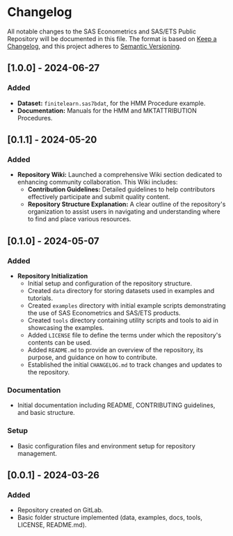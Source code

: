 # Changelog

All notable changes to the SAS Econometrics and SAS/ETS Public Repository will be documented in this file. The format is based on [Keep a Changelog](https://keepachangelog.com/en/1.0.0/), and this project adheres to [Semantic Versioning](https://semver.org/spec/v2.0.0.html).

## [1.0.0] - 2024-06-27
### Added
- **Dataset:** `finitelearn.sas7bdat`, for the HMM Procedure example.
- **Documentation:** Manuals for the HMM and MKTATTRIBUTION Procedures.

## [0.1.1] - 2024-05-20
### Added
- **Repository Wiki:** Launched a comprehensive Wiki section dedicated to enhancing community collaboration. This Wiki includes:
  - **Contribution Guidelines:** Detailed guidelines to help contributors effectively participate and submit quality content.
  - **Repository Structure Explanation:** A clear outline of the repository's organization to assist users in navigating and understanding where to find and place various resources.

## [0.1.0] - 2024-05-07
### Added
- **Repository Initialization**
  - Initial setup and configuration of the repository structure.
  - Created `data` directory for storing datasets used in examples and tutorials.
  - Created `examples` directory with initial example scripts demonstrating the use of SAS Econometrics and SAS/ETS products.
  - Created `tools` directory containing utility scripts and tools to aid in showcasing the examples.
  - Added `LICENSE` file to define the terms under which the repository's contents can be used.
  - Added `README.md` to provide an overview of the repository, its purpose, and guidance on how to contribute.
  - Established the initial `CHANGELOG.md` to track changes and updates to the repository.

### Documentation
- Initial documentation including README, CONTRIBUTING guidelines, and basic structure.

### Setup
- Basic configuration files and environment setup for repository management.

## [0.0.1] - 2024-03-26
### Added
- Repository created on GitLab.
- Basic folder structure implemented (data, examples, docs, tools, LICENSE, README.md).


